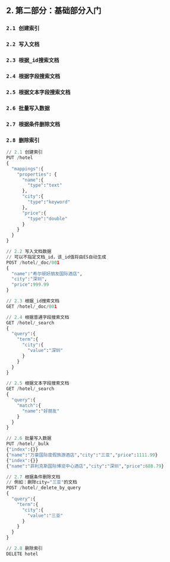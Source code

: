 ## 2. 第二部分：基础部分入门

### **`2.1 创建索引`**

### **`2.2 写入文档`**

### **`2.3 根据_id搜索文档`**

### **`2.4 根据字段搜索文档`**

### **`2.5 根据文本字段搜索文档`**

### **`2.6 批量写入数据`**

### **`2.7 根据条件删除文档`**

### **`2.8 删除索引`**

```python
// 2.1 创建索引
PUT /hotel
{
  "mappings":{
    "properties": {
      "name":{
        "type":"text"
      },
      "city":{
        "type":"keyword"
      },
      "price":{
        "type":"double"
      }
    }
  }
}

// 2.2 写入文档数据
// 可以不指定文档_id，该_id值将由ES自动生成
POST /hotel/_doc/001
{
  "name":"希尔顿好朋友国际酒店",
  "city":"深圳",
  "price":999.99
}

// 2.3 根据_id搜索文档
GET /hotel/_doc/001

// 2.4 根据普通字段搜索文档
GET /hotel/_search
{
  "query":{
    "term":{
      "city":{
        "value":"深圳"
      }
    }
  }
}

// 2.5 根据文本字段搜索文档
GET /hotel/_search
{
  "query":{
    "match":{
      "name":"好朋友"
    }
  }
}

// 2.6 批量写入数据
PUT /hotel/_bulk
{"index":{}}
{"name":"万豪国际度假旅游酒店","city":"三亚","price":1111.99}
{"index":{}}
{"name":"菲利克斯国际博览中心酒店","city":"深圳","price":688.79}

// 2.7 根据条件删除文档
// 例如：删除city="三亚"的文档
POST /hotel/_delete_by_query
{
  "query":{
    "term":{
      "city":{
        "value":"三亚"
      }
    }
  }
}

// 2.8 删除索引
DELETE hotel
```


